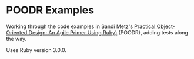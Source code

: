 # POODR Examples

Working through the code examples in Sandi Metz's [Practical Object-Oriented Design: An Agile
Primer Using Ruby)](https://poodr.com) (POODR), adding tests along the way.

Uses Ruby version 3.0.0.
